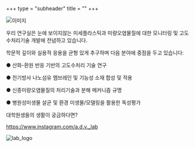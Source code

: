+++
type = "subheader"
title = ""
+++

![이미지](../images/home_image.jpeg)

우리 연구실은 눈에 보이지않는 미세플라스틱과 미량오염물질에 대한 모니터링 및 고도수처리기술 개발에 전념하고 있습니다. 

학문적 깊이와 실용적 응용을 균형 있게 추구하며 다음 분야에 중점을 두고 있습니다:

● 산화-환원 반응 기반의 고도수처리 기술 연구

● 전기방사 나노섬유 멤브레인 및 기능성 소재 합성 및 적용

● 신종미량오염물질의 처리기술과 분해 메커니즘 규명

● 병원성미생물 살균 및 환경 미생물/모델링을 활용한 독성평가

대학원생들의 생활이 궁금하다면?

https://www.instagram.com/a.d.v._lab

![lab_logo](../../images/lab_logo.png)
